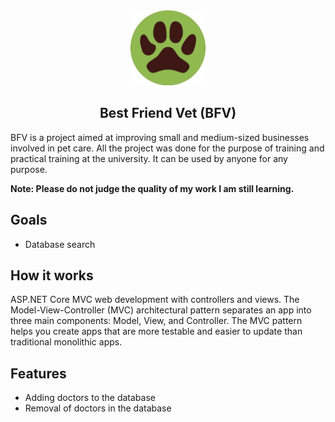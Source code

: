 <div style="text-align: center"><img src="/TESTAPP/wwwroot/favicon.ico" height="120px">
<h2>Best Friend Vet (BFV)</h2>
</div>

BFV is a project aimed at improving small and medium-sized businesses involved in pet care. 
All the project was done for the purpose of training and practical training at the university. 
It can be used by anyone for any purpose.

__Note: Please do not judge the quality of my work I am still learning.__

## Goals
- Database search


## How it works
ASP.NET Core MVC web development with controllers and views. The Model-View-Controller (MVC) architectural pattern separates an app into three main components: Model, View, and Controller. The MVC pattern helps you create apps that are more testable and easier to update than traditional monolithic apps. 


## Features
* Adding doctors to the database
* Removal of doctors in the database

